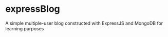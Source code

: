 # expressBlog
A simple multiple-user blog constructed with ExpressJS and MongoDB for learning purposes
